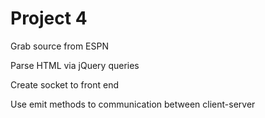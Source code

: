 # Project 4

Grab source from ESPN

Parse HTML via jQuery queries

Create socket to front end

Use emit methods to communication between client-server
